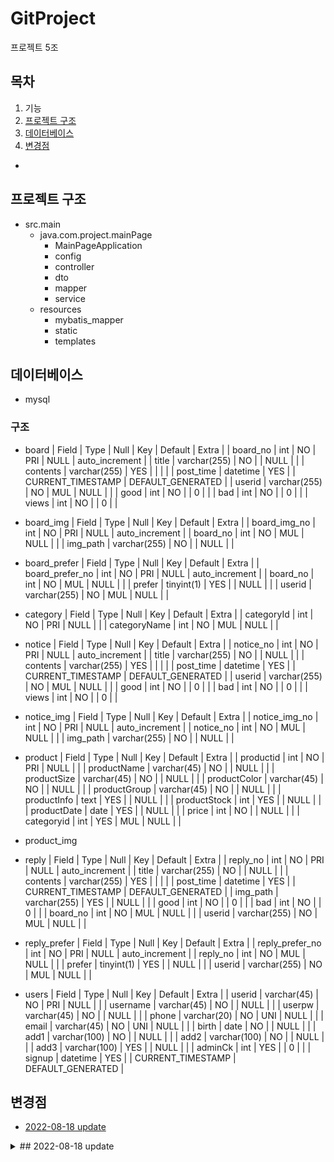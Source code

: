 # GitProject

프로젝트 5조

## 목차

1. 기능
2. [프로젝트 구조](#프로젝트-구조)
3. [데이터베이스](#데이터베이스)
4. [변경점](#변경점)

-

## 프로젝트 구조

-   src.main
    -   java.com.project.mainPage
        -   MainPageApplication
        -   config
        -   controller
        -   dto
        -   mapper
        -   service
    -   resources
        -   mybatis_mapper
        -   static
        -   templates

## 데이터베이스

-   mysql

### 구조

-   board
    | Field | Type | Null | Key | Default | Extra |
    | board_no | int | NO | PRI | NULL | auto_increment |
    | title | varchar(255) | NO | | NULL | |
    | contents | varchar(255) | YES | | | |
    | post_time | datetime | YES | | CURRENT_TIMESTAMP | DEFAULT_GENERATED |
    | userid | varchar(255) | NO | MUL | NULL | |
    | good | int | NO | | 0 | |
    | bad | int | NO | | 0 | |
    | views | int | NO | | 0 | |

-   board_img
    | Field | Type | Null | Key | Default | Extra |
    | board_img_no | int | NO | PRI | NULL | auto_increment |
    | board_no | int | NO | MUL | NULL | |
    | img_path | varchar(255) | NO | | NULL | |

-   board_prefer
    | Field | Type | Null | Key | Default | Extra |
    | board_prefer_no | int | NO | PRI | NULL | auto_increment |
    | board_no | int | NO | MUL | NULL | |
    | prefer | tinyint(1) | YES | | NULL | |
    | userid | varchar(255) | NO | MUL | NULL | |

-   category
    | Field | Type | Null | Key | Default | Extra |
    | categoryId | int | NO | PRI | NULL | |
    | categoryName | int | NO | MUL | NULL | |

-   notice
    | Field | Type | Null | Key | Default | Extra |
    | notice_no | int | NO | PRI | NULL | auto_increment |
    | title | varchar(255) | NO | | NULL | |
    | contents | varchar(255) | YES | | | |
    | post_time | datetime | YES | | CURRENT_TIMESTAMP | DEFAULT_GENERATED |
    | userid | varchar(255) | NO | MUL | NULL | |
    | good | int | NO | | 0 | |
    | bad | int | NO | | 0 | |
    | views | int | NO | | 0 | |

-   notice_img
    | Field | Type | Null | Key | Default | Extra |
    | notice_img_no | int | NO | PRI | NULL | auto_increment |
    | notice_no | int | NO | MUL | NULL | |
    | img_path | varchar(255) | NO | | NULL | |

-   product
    | Field | Type | Null | Key | Default | Extra |
    | productid | int | NO | PRI | NULL | |
    | productName | varchar(45) | NO | | NULL | |
    | productSize | varchar(45) | NO | | NULL | |
    | productColor | varchar(45) | NO | | NULL | |
    | productGroup | varchar(45) | NO | | NULL | |
    | productInfo | text | YES | | NULL | |
    | productStock | int | YES | | NULL | |
    | productDate | date | YES | | NULL | |
    | price | int | NO | | NULL | |
    | categoryid | int | YES | MUL | NULL | |

-   product_img

-   reply
    | Field | Type | Null | Key | Default | Extra |
    | reply_no | int | NO | PRI | NULL | auto_increment |
    | title | varchar(255) | NO | | NULL | |
    | contents | varchar(255) | YES | | | |
    | post_time | datetime | YES | | CURRENT_TIMESTAMP | DEFAULT_GENERATED |
    | img_path | varchar(255) | YES | | NULL | |
    | good | int | NO | | 0 | |
    | bad | int | NO | | 0 | |
    | board_no | int | NO | MUL | NULL | |
    | userid | varchar(255) | NO | MUL | NULL | |

-   reply_prefer
    | Field | Type | Null | Key | Default | Extra |
    | reply_prefer_no | int | NO | PRI | NULL | auto_increment |
    | reply_no | int | NO | MUL | NULL | |
    | prefer | tinyint(1) | YES | | NULL | |
    | userid | varchar(255) | NO | MUL | NULL | |

-   users
    | Field | Type | Null | Key | Default | Extra |
    | userid | varchar(45) | NO | PRI | NULL | |
    | username | varchar(45) | NO | | NULL | |
    | userpw | varchar(45) | NO | | NULL | |
    | phone | varchar(20) | NO | UNI | NULL | |
    | email | varchar(45) | NO | UNI | NULL | |
    | birth | date | NO | | NULL | |
    | add1 | varchar(100) | NO | | NULL | |
    | add2 | varchar(100) | NO | | NULL | |
    | add3 | varchar(100) | YES | | NULL | |
    | adminCk | int | YES | | 0 | |
    | signup | datetime | YES | | CURRENT_TIMESTAMP | DEFAULT_GENERATED |

## 변경점

-   [2022-08-18 update](#2022-08-18)
<details><summary>## 2022-08-18 update</summary>

# 추가한 부분/ 수정한 부분/ 삭제한 부분

-   resources/templates 폴더 내부에 admin, mall, error 폴더 추가
    -   admin: 쇼핑몰 관리 페이지
    -   mall: 쇼핑몰 웹페이지
    -   error: error 발생했을 경우
        -   [admin 화면 구성요소 참고한 자료](https://adminlte.io/)
-   java/com/project/mainPage/controller 폴더 내부에 admin, common, mall, vo 폴더 추가
    -   admin: 관리자 요청 처리
    -   mall: 쇼핑몰 요청 처리
    -   common: 관리자 페이지, 쇼핑몰 외 공통 기능 요청 처리
    -   vo: Database에서 Data를 얻어 Service나 Controller 등으로 보낼 때 사용하는 객체
-   java/com/project/mainPage 폴더 내부에 common/config/interceptor 폴더 추가
    -   common: 공통으로 사용되는 객체(상수, Form, requset, response 객체 등)
    -   config: 스프링 설정
    -   interceptor: 인터셉터 부분
-   database에 테이블 추가
    -   테이블과 DTO 파일명 앞에 tmp\_ 붙임
    -   adminUser: 관리자 정보(ID, Password 등)
    -   user: 사용자
    -   product: 상품
    -   category: 카테고리
    -   cartItem: 장바구니
    -   order: 주문
    -   orderItem: 주문 상품
    -   stockNum: 재고 수
    -   indexConfig: 홈페이지 설정
-   pom.xml에 JS, CSS Dependencies 추가
    -   ex: SpringBoot, Jquery etc...

</details>
